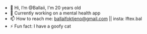 - 👋 Hi, I’m @Ballaii, I'm 20 years old
- 🌱 Currently working on a mental health app
- 📫 How to reach me: ballaifoktjeno@gmail.com || insta: lftex.bal
- ⚡ Fun fact: I have a goofy cat

<!---
Ballaii/Ballaii is a ✨ special ✨ repository because its `README.md` (this file) appears on your GitHub profile.
You can click the Preview link to take a look at your changes.
--->
